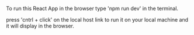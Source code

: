 To run this React App in the browser type 'npm run dev' in the terminal.

press 'cntrl + click' on the local host link to run it on your local machine and it will display in the browser.


